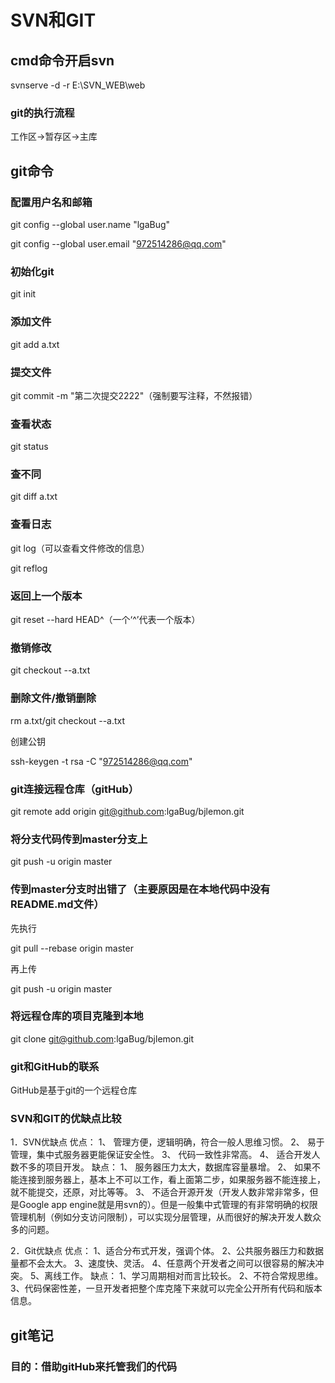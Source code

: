 # SVN和GIT



## cmd命令开启svn

svnserve -d -r E:\SVN_WEB\web

### git的执行流程

工作区->暂存区->主库

## git命令

### 配置用户名和邮箱

 git config --global user.name "lgaBug"

git config --global user.email "972514286@qq.com"

### 初始化git

git init

### 添加文件

git add a.txt

### 提交文件

git commit -m "第二次提交2222"（强制要写注释，不然报错）

### 查看状态

git status

### 查不同 

git diff a.txt

### 查看日志

git log（可以查看文件修改的信息）

 git reflog

### 返回上一个版本

git reset --hard HEAD^（一个‘^’代表一个版本）

### 撤销修改

git  checkout --a.txt

### 删除文件/撤销删除

rm a.txt/git checkout --a.txt

创建公钥

ssh-keygen -t rsa -C "972514286@qq.com"

### git连接远程仓库（gitHub）

git remote add origin git@github.com:lgaBug/bjlemon.git 

### 将分支代码传到master分支上

git push -u origin master 

### 传到master分支时出错了（主要原因是在本地代码中没有README.md文件）

先执行

git pull --rebase origin master 

再上传

git push -u origin master 

### 将远程仓库的项目克隆到本地

git clone git@github.com:lgaBug/bjlemon.git

### git和GitHub的联系

GitHub是基于git的一个远程仓库

### SVN和GIT的优缺点比较

1．SVN优缺点
优点： 
1、 管理方便，逻辑明确，符合一般人思维习惯。 
2、 易于管理，集中式服务器更能保证安全性。 
3、 代码一致性非常高。 
4、 适合开发人数不多的项目开发。 
缺点： 
1、 服务器压力太大，数据库容量暴增。 
2、 如果不能连接到服务器上，基本上不可以工作，看上面第二步，如果服务器不能连接上，就不能提交，还原，对比等等。 
3、 不适合开源开发（开发人数非常非常多，但是Google app engine就是用svn的）。但是一般集中式管理的有非常明确的权限管理机制（例如分支访问限制），可以实现分层管理，从而很好的解决开发人数众多的问题。

2．Git优缺点
优点： 
1、适合分布式开发，强调个体。 
2、公共服务器压力和数据量都不会太大。 
3、速度快、灵活。 
4、任意两个开发者之间可以很容易的解决冲突。 
5、离线工作。 
缺点： 
1、学习周期相对而言比较长。 
2、不符合常规思维。 
3、代码保密性差，一旦开发者把整个库克隆下来就可以完全公开所有代码和版本信息。

## 

##  git笔记

### 目的：借助gitHub来托管我们的代码





